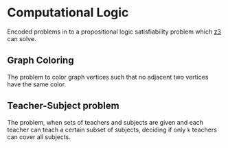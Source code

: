 Computational Logic
===  
Encoded problems in to a propositional logic satisfiability problem which [z3](https://github.com/Z3Prover/z3) can solve.  

Graph Coloring
---  
The problem to color graph vertices such that no adjacent two vertices have the same color.   

Teacher-Subject problem
---  
The problem, when sets of teachers and subjects are given and each teacher can teach a certain subset of subjects, deciding if only ```k``` teachers can cover all subjects.  
